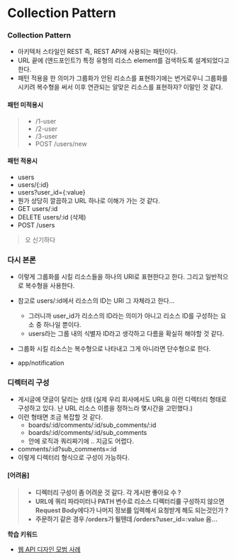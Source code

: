 # Collection Pattern

### Collection Pattern
- 아키텍처 스타일인 REST 즉, REST API에 사용되는 패턴이다.
- URL 끝에 (엔드포인트?) 특정 유형의 리소스 element를 검색하도록 설계되었다고 한다. 
- 패턴 적용을 한 의미가 그룹화가 안된 리소스를 표현하기에는 번거로우니 그룹화를 시키려 복수형을 써서 이후 연관되는 알맞은 리소스를 표현하자? 이말인 것 같다.

#### 패턴 미적용시
> - /1-user
> - /2-user
> - /3-user
> - POST /users/new 

#### 패턴 적용시
- users
- users/{:id}
- users?user_id={:value}
- 뭔가 상당히 깔끔하고 URL 하나로 이해가 가는 것 같다. 
- GET users/:id
- DELETE users/:id (삭제)
- POST /users
> 오 신기하다

### 다시 본론
- 이렇게 그룹화를 시킬 리소스들을 하나의 URI로 표현한다고 한다. 그리고 일반적으로 복수형을 사용한다.
- 참고로 users/:id에서 리소스의 ID는 URI 그 자체라고 한다...
  - 그러니까 user_id가 리소스의 ID라는 의미가 아니고 리소스 ID를 구성하는 요소 중 하나일 뿐이다.
  - users라는 그룹 내의 식별자 ID라고 생각하고 다름을 확실히 해야할 것 같다. 
   
- 그룹화 시킬 리소스는 복수형으로 나타내고 그게 아니라면 단수형으로 한다. 
- app/notification
   
### 디렉터리 구성
- 게시글에 댓글이 달리는 상태 (실제 우리 회사에서도 URL을 이런 디렉터리 형태로 구성하고 있다. 난 URL 리소스 이름을 정하느라 몇시간을 고민했다.)
- 이런 형태면 조금 복잡할 것 같다.
  - boards/:id/comments/:id/sub_comments/:id
  - boards/:id/comments/:id/sub_comments
  - 안에 로직과 쿼리짜기에 .. 지금도 어렵다.
- comments/:id?sub_comments=:id
- 이렇게 디렉터리 형식으로 구성이 가능하다. 

#### [어려움]
> - **디렉터리 구성이 좀 어려운 것 같다. 각 게시판 좋아요 수 ?**
> - **URL에 쿼리 파라미터나 PATH 변수로 리소스 디렉터리를 구성하지 않으면 Request Body에다가 나머지 정보를 입력해서 요청받게 해도 되는것인가 ?**
> - **주문하기 같은 경우 /orders가 될텐데 /orders?user_id=:value 음...**

**학습 키워드**
- [웹 API 디자인 모범 사례](https://learn.microsoft.com/ko-kr/azure/architecture/best-practices/api-design#organize-the-api-design-around-resources)